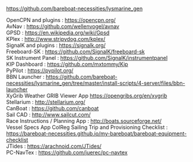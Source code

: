 https://github.com/bareboat-necessities/lysmarine_gen  

OpenCPN and plugins : https://opencpn.org/  
AvNav : https://github.com/wellenvogel/avnav  
GPSD : https://en.wikipedia.org/wiki/Gpsd  
KPlex : http://www.stripydog.com/kplex/  
SignalK and plugins : https://signalk.org/  
Freeboard-SK : https://github.com/SignalK/freeboard-sk  
SK Instrument Panel : https://github.com/SignalK/instrumentpanel  
KIP Dashboard : https://github.com/mxtommy/Kip  
PyPilot : https://pypilot.org/  
BBN Launcher : https://github.com/bareboat-necessities/lysmarine_gen/tree/master/install-scripts/4-server/files/bbn-launcher  
XyGrib Weather GRIB Viewer App https://opengribs.org/en/xygrib  
Stellarium : http://stellarium.org/  
CanBoat : https://github.com/canboat  
Sail CAD : http://www.sailcut.com/  
Race Instructions / Planning App : http://boats.sourceforge.net/  
Vessel Specs App
ColReg
Sailing Trip and Provisioning Checklist : https://bareboat-necessities.github.io/my-bareboat/bareboat-equipment-checklist  
JTides : https://arachnoid.com/JTides/  
PC-NavTex : https://github.com/juerec/pc-navtex  
